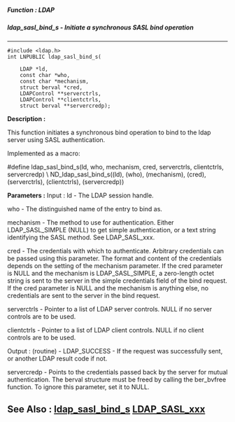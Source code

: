 ##### Function : LDAP
##### ldap_sasl_bind_s - Initiate a synchronous SASL bind operation
---
```
#include <ldap.h>
int LNPUBLIC ldap_sasl_bind_s(

	LDAP *ld,
	const char *who,
	const char *mechanism,
	struct berval *cred,
	LDAPControl **serverctrls,
	LDAPControl **clientctrls,
	struct berval **servercredp);
```
**Description :**

This function initiates a synchronous bind operation to bind to the ldap 
server  using SASL authentication.

Implemented as a macro:

#define ldap_sasl_bind_s(ld, who, mechanism, cred, serverctrls, clientctrls, 
servercredp) \ 
         ND_ldap_sasl_bind_s((ld), (who), (mechanism), (cred), (serverctrls), 
(clientctrls), (servercredp))

**Parameters :**
Input :
ld  -  The LDAP session handle.

who  -  The distinguished name of the entry to bind as.

mechanism  -  The method to use for authentication.  Either LDAP_SASL_SIMPLE (NULL) to get simple authentication, or a text string identifying the SASL method.  See LDAP_SASL_xxx.

cred  -  The credentials with which to authenticate. Arbitrary credentials can be passed using this parameter. The format and content of the credentials depends on the setting of the mechanism parameter.  If the cred parameter is NULL and the mechanism is LDAP_SASL_SIMPLE, a zero-length octet string is sent to the server in the simple credentials field of the bind request.  If the cred parameter is NULL and the mechanism is anything else, no credentials are sent to the server in the bind request.

serverctrls  -  Pointer to a list of LDAP server controls.  NULL if no server controls are to be used.

clientctrls  -  Pointer to a list of LDAP client controls.  NULL if no client controls are to be used.

Output :
(routine)  -  LDAP_SUCCESS  - If the request was successfully sent, or another LDAP result code if not.


servercredp  -  Points to the credentials passed back by the server for mutual authentication. The berval structure must be freed by calling the ber_bvfree function. To ignore this parameter, set it to NULL. 


**See Also :**
[ldap_sasl_bind_s](/reference/Func/ldap_sasl_bind_s)
[LDAP_SASL_xxx](/reference/Symb/LDAP_SASL_xxx)
---
